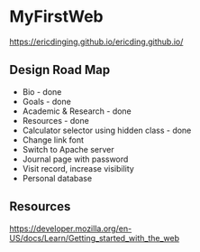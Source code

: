 # MyFirstWeb
https://ericdinging.github.io/ericding.github.io/

## Design Road Map
- Bio - done
- Goals - done
- Academic & Research - done
- Resources - done
- Calculator selector using hidden class - done
- Change link font
- Switch to Apache server 
- Journal page with password
- Visit record, increase visibility
- Personal database

## Resources
https://developer.mozilla.org/en-US/docs/Learn/Getting_started_with_the_web

